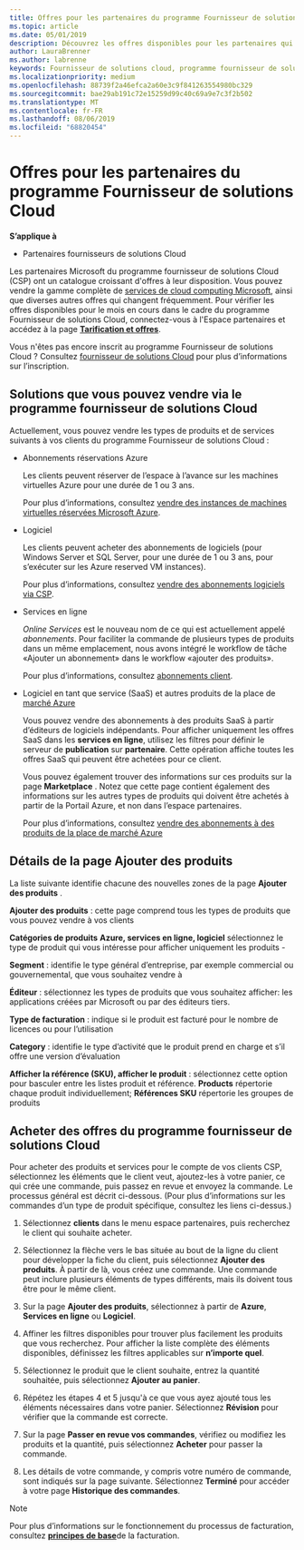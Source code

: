 ```yaml
---
title: Offres pour les partenaires du programme Fournisseur de solutions Cloud | Espace partenaires
ms.topic: article
ms.date: 05/01/2019
description: Découvrez les offres disponibles pour les partenaires qui vendent via le programme Fournisseur de solutions Cloud.
author: LauraBrenner
ms.author: labrenne
keywords: Fournisseur de solutions cloud, programme fournisseur de solutions cloud, CSP, ajouter un produit, vendre à des clients, des offres pour les partenaires, offres fournisseur de solutions Cloud, services basés sur le Cloud, Azure, Office 365, Dynamics, partenaire fournisseur de solutions Cloud, vendre dans le programme fournisseur de solutions Cloud, Azure RI, Azure reserved virtual machine instances, réservations Azure, services en ligne, logiciel d’abonnement, AHUB, SQL Server sur Azure, Windows Server sur Azure, abonnements du client
ms.localizationpriority: medium
ms.openlocfilehash: 88739f2a46efca2a60e3c9f841263554980bc329
ms.sourcegitcommit: bae29ab191c72e15259d99c40c69a9e7c3f2b502
ms.translationtype: MT
ms.contentlocale: fr-FR
ms.lasthandoff: 08/06/2019
ms.locfileid: "68820454"
---
```

# <a name="partner-offers-in-the-cloud-solution-provider-program"></a>Offres pour les partenaires du programme Fournisseur de solutions Cloud 

**S’applique à**

-  Partenaires fournisseurs de solutions Cloud

Les partenaires Microsoft du programme fournisseur de solutions Cloud (CSP) ont un catalogue croissant d'offres à leur disposition. Vous pouvez vendre la gamme complète de [services de cloud computing Microsoft](https://partner.microsoft.com/cloud-solution-provider/products-and-services), ainsi que diverses autres offres qui changent fréquemment. Pour vérifier les offres disponibles pour le mois en cours dans le cadre du programme Fournisseur de solutions Cloud, connectez-vous à l'Espace partenaires et accédez à la page [**Tarification et offres**](https://partnercenter.microsoft.com/pcv/sales).  

Vous n'êtes pas encore inscrit au programme Fournisseur de solutions Cloud ? Consultez [fournisseur de solutions Cloud](https://partner.microsoft.com/cloud-solution-provider) pour plus d’informations sur l’inscription. 

## <a name="what-you-can-sell-through-csp"></a>Solutions que vous pouvez vendre via le programme fournisseur de solutions Cloud

Actuellement, vous pouvez vendre les types de produits et de services suivants à vos clients du programme Fournisseur de solutions Cloud :

- Abonnements réservations Azure<br> 

    Les clients peuvent réserver de l’espace à l’avance sur les machines virtuelles Azure pour une durée de 1 ou 3 ans.<br>
    
    Pour plus d’informations, consultez [vendre des instances de machines virtuelles réservées Microsoft Azure](azure-reservations.md).

- Logiciel<br>

    Les clients peuvent acheter des abonnements de logiciels (pour Windows Server et SQL Server, pour une durée de 1 ou 3 ans, pour s’exécuter sur les Azure reserved VM instances).<br>
 
    Pour plus d’informations, consultez [vendre des abonnements logiciels via CSP](csp-software-subscriptions.md).  

- Services en ligne<br>

    *Online Services* est le nouveau nom de ce qui est actuellement appelé *abonnements*. Pour faciliter la commande de plusieurs types de produits dans un même emplacement, nous avons intégré le workflow de tâche «Ajouter un abonnement» dans le workflow «ajouter des produits».<br>
    
    Pour plus d’informations, consultez [abonnements client](customer-subscriptions.md).

- Logiciel en tant que service (SaaS) et autres produits de la place de [marché Azure](https://azuremarketplace.microsoft.com/marketplace)<br>

    Vous pouvez vendre des abonnements à des produits SaaS à partir d’éditeurs de logiciels indépendants. Pour afficher uniquement les offres SaaS dans les **services en ligne**, utilisez les filtres pour définir le serveur de **publication** sur **partenaire**. Cette opération affiche toutes les offres SaaS qui peuvent être achetées pour ce client.<br>
    
    Vous pouvez également trouver des informations sur ces produits sur la page **Marketplace** . Notez que cette page contient également des informations sur les autres types de produits qui doivent être achetés à partir de la Portail Azure, et non dans l’espace partenaires.<br>

    Pour plus d’informations, consultez [vendre des abonnements à des produits de la place de marché Azure](sell-marketplace-products.md)

## <a name="add-products-page-details"></a>Détails de la page Ajouter des produits

La liste suivante identifie chacune des nouvelles zones de la page **Ajouter des produits** .

**Ajouter des produits** : cette page comprend tous les types de produits que vous pouvez vendre à vos clients

**Catégories de produits** **Azure, services en ligne, logiciel** sélectionnez le type de produit qui vous intéresse pour afficher uniquement les produits - 

**Segment** : identifie le type général d’entreprise, par exemple commercial ou gouvernemental, que vous souhaitez vendre à

**Éditeur** : sélectionnez les types de produits que vous souhaitez afficher: les applications créées par Microsoft ou par des éditeurs tiers.

**Type de facturation** : indique si le produit est facturé pour le nombre de licences ou pour l’utilisation

**Category** : identifie le type d’activité que le produit prend en charge et s’il offre une version d’évaluation

**Afficher la référence (SKU), afficher le produit** : sélectionnez cette option pour basculer entre les listes produit et référence. **Products** répertorie chaque produit individuellement; **Références SKU** répertorie les groupes de produits

## <a name="buy-csp-offers"></a>Acheter des offres du programme fournisseur de solutions Cloud

Pour acheter des produits et services pour le compte de vos clients CSP, sélectionnez les éléments que le client veut, ajoutez-les à votre panier, ce qui crée une commande, puis passez en revue et envoyez la commande. Le processus général est décrit ci-dessous. (Pour plus d’informations sur les commandes d’un type de produit spécifique, consultez les liens ci-dessus.)

1. Sélectionnez **clients** dans le menu espace partenaires, puis recherchez le client qui souhaite acheter. 

2. Sélectionnez la flèche vers le bas située au bout de la ligne du client pour développer la fiche du client, puis sélectionnez **Ajouter des produits**. À partir de là, vous créez une commande. Une commande peut inclure plusieurs éléments de types différents, mais ils doivent tous être pour le même client.

3. Sur la page **Ajouter des produits**, sélectionnez à partir de **Azure**, **Services en ligne** ou **Logiciel**.

4. Affiner les filtres disponibles pour trouver plus facilement les produits que vous recherchez. Pour afficher la liste complète des éléments disponibles, définissez les filtres applicables sur **n’importe quel**. 

5. Sélectionnez le produit que le client souhaite, entrez la quantité souhaitée, puis sélectionnez **Ajouter au panier**.

6. Répétez les étapes 4 et 5 jusqu'à ce que vous ayez ajouté tous les éléments nécessaires dans votre panier. Sélectionnez **Révision** pour vérifier que la commande est correcte.  

7. Sur la page **Passer en revue vos commandes**, vérifiez ou modifiez les produits et la quantité, puis sélectionnez **Acheter** pour passer la commande. 

8. Les détails de votre commande, y compris votre numéro de commande, sont indiqués sur la page suivante. Sélectionnez **Terminé** pour accéder à votre page **Historique des commandes**. 

> [!NOTE]
> Pour plus d’informations sur le fonctionnement du processus de facturation, consultez [**principes de base**](https://docs.microsoft.com/partner-center/billing-basics)de la facturation.


